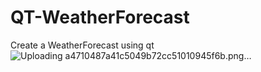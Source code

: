 # QT-WeatherForecast
Create a WeatherForecast using qt
![Uploading a4710487a41c5049b72cc51010945f6b.png…]()
